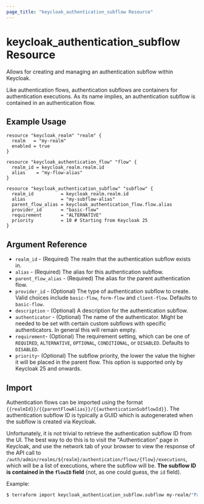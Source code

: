 ```yaml
---
page_title: "keycloak_authentication_subflow Resource"
---
```


# keycloak\_authentication\_subflow Resource

Allows for creating and managing an authentication subflow within Keycloak.

Like authentication flows, authentication subflows are containers for authentication executions.
As its name implies, an authentication subflow is contained in an authentication flow.

## Example Usage

```hcl
resource "keycloak_realm" "realm" {
  realm   = "my-realm"
  enabled = true
}

resource "keycloak_authentication_flow" "flow" {
  realm_id = keycloak_realm.realm.id
  alias    = "my-flow-alias"
}

resource "keycloak_authentication_subflow" "subflow" {
  realm_id          = keycloak_realm.realm.id
  alias             = "my-subflow-alias"
  parent_flow_alias = keycloak_authentication_flow.flow.alias
  provider_id       = "basic-flow"
  requirement       = "ALTERNATIVE"
  priority          = 10 # Starting from Keycloak 25
}
```

## Argument Reference

- `realm_id` - (Required) The realm that the authentication subflow exists in.
- `alias` - (Required) The alias for this authentication subflow.
- `parent_flow_alias` - (Required) The alias for the parent authentication flow.
- `provider_id` - (Optional) The type of authentication subflow to create. Valid choices include `basic-flow`, `form-flow`
and `client-flow`. Defaults to `basic-flow`.
- `description` - (Optional) A description for the authentication subflow.
- `authenticator` - (Optional) The name of the authenticator. Might be needed to be set with certain custom subflows with specific
authenticators. In general this will remain empty.
- `requirement`- (Optional) The requirement setting, which can be one of `REQUIRED`, `ALTERNATIVE`, `OPTIONAL`, `CONDITIONAL`,
or `DISABLED`. Defaults to `DISABLED`.
- `priority`- (Optional) The subflow priority, the lower the value the higher it will be placed in the parent flow. This option is supported only by Keycloak 25 and onwards.

## Import

Authentication flows can be imported using the format `{{realmId}}/{{parentFlowAlias}}/{{authenticationSubflowId}}`.
The authentication subflow ID is typically a GUID which is autogenerated when the subflow is created via Keycloak.

Unfortunately, it is not trivial to retrieve the authentication subflow ID from the UI. The best way to do this is to visit the
"Authentication" page in Keycloak, and use the network tab of your browser to view the response of the API call to
`/auth/admin/realms/${realm}/authentication/flows/{flow}/executions`, which will be a list of executions, where the subflow will be.
__The subflow ID is contained in the `flowID` field__ (not, as one could guess, the `id` field).

Example:

```bash
$ terraform import keycloak_authentication_subflow.subflow my-realm/"Parent Flow"/3bad1172-bb5c-4a77-9615-c2606eb03081
```
